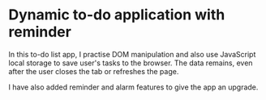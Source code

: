 # Dynamic to-do application with reminder 

In this to-do list app, I practise DOM manipulation and also use JavaScript local storage to save user's tasks to the browser. The data remains, even after the user closes the tab or refreshes the page. 

 I have also added reminder and alarm features to give the app an upgrade. 
